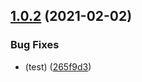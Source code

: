 ## [1.0.2](https://github.com/CoCreate-app/CoCreate-loadbalancer/compare/v1.0.1...v1.0.2) (2021-02-02)


### Bug Fixes

* (test) ([265f9d3](https://github.com/CoCreate-app/CoCreate-loadbalancer/commit/265f9d331771da0c0eb2842dd1ffcad0dd0d9886))
